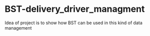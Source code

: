 # BST-delivery_driver_managment
Idea of project is to show how BST can be used in this kind of data management 
